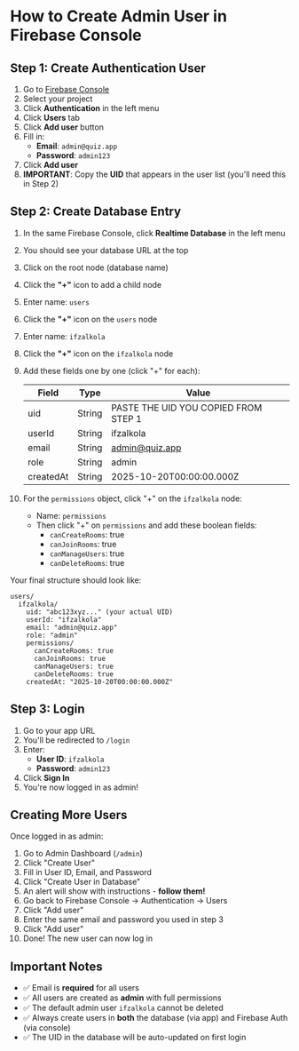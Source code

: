 # How to Create Admin User in Firebase Console

## Step 1: Create Authentication User

1. Go to [Firebase Console](https://console.firebase.google.com/)
2. Select your project
3. Click **Authentication** in the left menu
4. Click **Users** tab
5. Click **Add user** button
6. Fill in:
   - **Email**: `admin@quiz.app`
   - **Password**: `admin123`
7. Click **Add user**
8. **IMPORTANT**: Copy the **UID** that appears in the user list (you'll need this in Step 2)

## Step 2: Create Database Entry

1. In the same Firebase Console, click **Realtime Database** in the left menu
2. You should see your database URL at the top
3. Click on the root node (database name)
4. Click the **"+"** icon to add a child node
5. Enter name: `users`
6. Click the **"+"** icon on the `users` node
7. Enter name: `ifzalkola`
8. Click the **"+"** icon on the `ifzalkola` node
9. Add these fields one by one (click "+" for each):

   | Field | Type | Value |
   |-------|------|-------|
   | uid | String | PASTE THE UID YOU COPIED FROM STEP 1 |
   | userId | String | ifzalkola |
   | email | String | admin@quiz.app |
   | role | String | admin |
   | createdAt | String | 2025-10-20T00:00:00.000Z |

10. For the `permissions` object, click "+" on the `ifzalkola` node:
    - Name: `permissions`
    - Then click "+" on `permissions` and add these boolean fields:
      - `canCreateRooms`: true
      - `canJoinRooms`: true
      - `canManageUsers`: true
      - `canDeleteRooms`: true

Your final structure should look like:
```
users/
  ifzalkola/
    uid: "abc123xyz..." (your actual UID)
    userId: "ifzalkola"
    email: "admin@quiz.app"
    role: "admin"
    permissions/
      canCreateRooms: true
      canJoinRooms: true
      canManageUsers: true
      canDeleteRooms: true
    createdAt: "2025-10-20T00:00:00.000Z"
```

## Step 3: Login

1. Go to your app URL
2. You'll be redirected to `/login`
3. Enter:
   - **User ID**: `ifzalkola`
   - **Password**: `admin123`
4. Click **Sign In**
5. You're now logged in as admin!

## Creating More Users

Once logged in as admin:

1. Go to Admin Dashboard (`/admin`)
2. Click "Create User"
3. Fill in User ID, Email, and Password
4. Click "Create User in Database"
5. An alert will show with instructions - **follow them!**
6. Go back to Firebase Console → Authentication → Users
7. Click "Add user"
8. Enter the same email and password you used in step 3
9. Click "Add user"
10. Done! The new user can now log in

## Important Notes

- ✅ Email is **required** for all users
- ✅ All users are created as **admin** with full permissions
- ✅ The default admin user `ifzalkola` cannot be deleted
- ✅ Always create users in **both** the database (via app) and Firebase Auth (via console)
- ✅ The UID in the database will be auto-updated on first login
